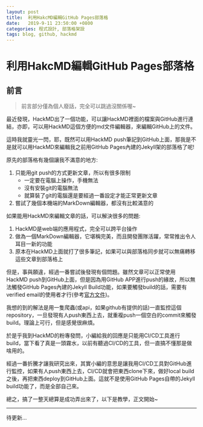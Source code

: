 ```yaml
---
layout: post
title:  利用HakcMD編輯GitHub Pages部落格
date:   2019-9-11 23:50:00 +0800
categories: 程式設計, 部落格架設
tags: blog, github, hackmd
---
```


# 利用HakcMD編輯GitHub Pages部落格

## 前言
> 前言部分僅為個人廢話，完全可以跳過沒關係喔~

最近發現，HackMD出了一個功能，可以讓HackMD裡面的檔案與GitHub進行連結，亦即，可以用HackMD這個方便的md文件編輯器，來編輯GitHub上的文件。

這時我就靈光一閃，耶，既然可以用HackMD push筆記到GitHub上面，那我是不是就可以用HackMD來編輯我之前用GitHub Pages內建的Jekyll架的部落格了呢!

原先的部落格有幾個讓我不滿意的地方:
1. 只能用git push的方式更新文章，所以有很多限制
    * 一定要在電腦上操作，手機無法
    * 沒有安裝git的電腦無法
    * 就算裝了git的電腦還是要經過一番設定才能正常更新文章
2. 嘗試了幾個本機端的MarkDown編輯器，都沒有比較滿意的

如果能用HackMD來編輯文章的話，可以解決很多的問題:
1. HackMD是web端的應用程式，完全可以跨平台操作
2. 做為一個MarkDown編輯器，它堪稱完美，而且開發團隊活躍，常常推出令人耳目一新的功能
3. 原本在HackMD上面就打了很多筆記，如果可以與部落格同步就可以無痛轉移這些文章到部落格上

但是，事與願違，經過一番嘗試後發現有個問題。雖然文章可以正常使用HackMD push到GitHub上面，但是因為用GitHub APP進行push的緣故，所以無法觸發GitHub Pages內建的Jekyll Build功能，如果要觸發build的話，需要有verified email的使用者才行(參考[官方文件](https://help.github.com/en/articles/generic-jekyll-build-failures))。

我想的到的解法是用一隻爬蟲(或api，如果github有提供的話)一直監控這個repository，一旦發現有人push東西上去，就重複push一個空白的commit來觸發build。理論上可行，但是感覺很麻煩。

於是乎我到HackMD的粉專發問，小編給我的回應是只能用CI/CD工具進行build，當下看了真是一頭霧水，以前有聽過CI/CD的工具，但一直搞不懂那是做啥用的。

經過一番折騰才讓我研究出來，其實小編的意思是讓我用CI/CD工具對GitHub進行監控，如果有人push東西上去，CI/CD就會把東西clone下來，做好local build之後，再把東西deploy到GitHub上面。這就不是使用GitHub Pages自帶的Jekyll build功能了，而是全部自己來。

總之，搞了一整天總算是成功弄出來了，以下是教學，正文開始~

---
待更新...